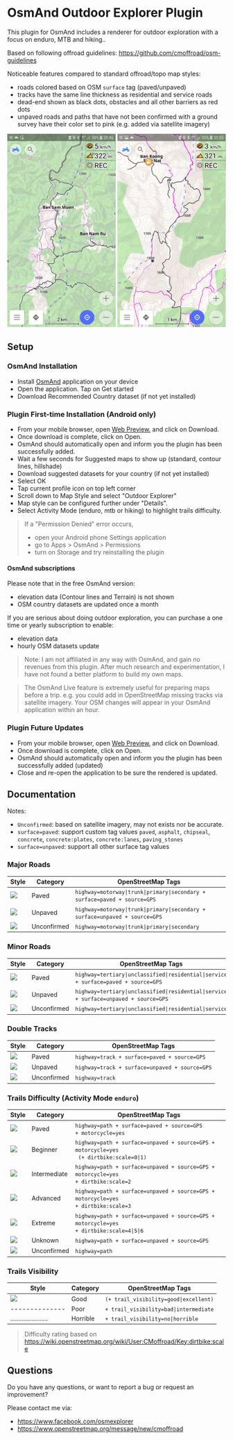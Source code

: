 # OsmAnd Outdoor Explorer Plugin

This plugin for OsmAnd includes a renderer for outdoor exploration with a focus on enduro, MTB and hiking..

Based on following offroad guidelines: https://github.com/cmoffroad/osm-guidelines

Noticeable features compared to standard offroad/topo map styles:

- roads colored based on OSM `surface` tag (paved/unpaved)
- tracks have the same line thickness as residential and service roads
- dead-end shown as black dots, obstacles and all other barriers as red dots
- unpaved roads and paths that have not been confirmed with a ground survey have their color set to pink (e.g. added via satellite imagery)

<p float="left">
  <img src="https://raw.githubusercontent.com/cmoffroad/osmand-outdoor-explorer-plugin/master/screenshots/sample1.jpeg" width="250" />
  <img src="https://raw.githubusercontent.com/cmoffroad/osmand-outdoor-explorer-plugin/master/screenshots/sample2.jpeg" width="250" />
</p>

## Setup

### OsmAnd Installation

- Install [OsmAnd](https://play.google.com/store/apps/details?id=net.osmand) application on your device
- Open the application. Tap on Get started
- Download Recommended Country dataset (if not yet installed)

### Plugin First-time Installation (Android only)

- From your mobile browser, open [Web Preview.](https://www.cmoffroad.com/osmand-outdoor-explorer-plugin-preview/) and click on Download.
- Once download is complete, click on Open.
- OsmAnd should automatically open and inform you the plugin has been successfully added.
- Wait a few seconds for Suggested maps to show up (standard, contour lines, hillshade)
- Download suggested datasets for your country (if not yet installed)
- Select OK
- Tap current profile icon on top left corner
- Scroll down to Map Style and select "Outdoor Explorer"
- Map style can be configured further under "Details".
- Select Activity Mode (enduro, mtb or hiking) to highlight trails difficulty.

> If a "Permission Denied" error occurs, 
> - open your Android phone Settings application
> - go to Apps > OsmAnd > Permissions
> - turn on Storage and try reinstalling the plugin

#### OsmAnd subscriptions

Please note that in the free OsmAnd version:
- elevation data (Contour lines and Terrain) is not shown
- OSM country datasets are updated once a month

If you are serious about doing outdoor exploration, you can purchase a one time or yearly subscription to enable:
- elevation data
- hourly OSM datasets update

> Note: I am not affiliated in any way with OsmAnd, and gain no revenues from this plugin. After much research and experimentation, I have not found a better platform to build my own maps.

> The OsmAnd Live feature is extremely useful for preparing maps before a trip.  e.g. you could add in OpenStreetMap missing tracks via satellite imagery. Your OSM changes will appear in your OsmAnd application within an hour.

### Plugin Future Updates

- From your mobile browser, open [Web Preview.](https://www.cmoffroad.com/osmand-outdoor-explorer-plugin-preview/) and click on Download.
- Once download is complete, click on Open.
- OsmAnd should automatically open and inform you the plugin has been successfully added (updated)
- Close and re-open the application to be sure the rendered is updated.

## Documentation

Notes:
- `Unconfirmed`: based on satellite imagery, may not exists nor be accurate.
- `surface=paved`: support custom tag values `paved`, `asphalt`, `chipseal`, `concrete`, `concrete:plates`, `concrete:lanes`, `paving_stones`
- `surface=unpaved`: support all other surface tag values

### Major Roads

|Style|Category|OpenStreetMap Tags|
|---|---|---|
|![](https://www.gifpng.com/100x12/FFFFFF/?border-width=1&border-type=rectangle&border-color=000000&font-size=0)|Paved|`highway=motorway\|trunk\|primary\|secondary + surface=paved + source=GPS`
|![](https://www.gifpng.com/100x12/000000/?border-width=1&border-type=rectangle&border-color=FFFFFF&font-size=0)|Unpaved|`highway=motorway\|trunk\|primary\|secondary + surface=unpaved + source=GPS`|
|![](https://www.gifpng.com/100x12/888888/?border-width=1&border-type=rectangle&border-color=FFFFFF&font-size=0)|Unconfirmed|`highway=motorway\|trunk\|primary\|secondary`|

### Minor Roads

|Style|Category|OpenStreetMap Tags|
|---|---|---|
|![](https://www.gifpng.com/100x6/FFFFFF/?border-width=1&border-type=rectangle&border-color=000000&font-size=0)|Paved|`highway=tertiary\|unclassified\|residential\|service + surface=paved + source=GPS`|
|![](https://www.gifpng.com/100x6/000000/?border-width=1&border-type=rectangle&border-color=FFFFFF&font-size=0)|Unpaved|`highway=tertiary\|unclassified\|residential\|service + surface=unpaved + source=GPS`|
|![](https://www.gifpng.com/100x6/888888/?border-width=1&border-type=rectangle&border-color=FFFFFF&font-size=0)|Unconfirmed|`highway=tertiary\|unclassified\|residential\|service`|

### Double Tracks

|Style|Category|OpenStreetMap Tags|
|---|---|---|
|![](https://www.gifpng.com/100x6/FFFFFF/?border-width=1&border-type=rectangle&border-color=000000&font-size=0)|Paved|`highway=track + surface=paved + source=GPS`|
|![](https://www.gifpng.com/100x6/000000/?border-width=1&border-type=rectangle&border-color=FFFFFF&font-size=0)|Unpaved|`highway=track + surface=unpaved + source=GPS`|
|![](https://www.gifpng.com/100x6/888888/?border-width=0&font-size=0)|Unconfirmed|`highway=track`|

### Trails Difficulty (Activity Mode `enduro`)

|Style|Category|OpenStreetMap Tags |
|---|---|---|
|![](https://www.gifpng.com/100x3/FFFFFF/?border-width=1&border-type=rectangle&border-color=000000&font-size=0)|Paved|`highway=path + surface=paved + source=GPS `<br>`+ motorcycle=yes`|
|![](https://www.gifpng.com/100x2/000000/?border-width=0&font-size=0)|Beginner|`highway=path + surface=unpaved + source=GPS + motorcycle=yes `<br>` (+ dirtbike:scale=0\|1)`|
|![](https://www.gifpng.com/100x2/4caf50/?border-width=0&font-size=0)|Intermediate|`highway=path + surface=unpaved + source=GPS + motorcycle=yes `<br>`+ dirtbike:scale=2`|
|![](https://www.gifpng.com/100x2/f57c00/?border-width=0&font-size=0)|Advanced|`highway=path + surface=unpaved + source=GPS + motorcycle=yes `<br>`+ dirtbike:scale=3`|
|![](https://www.gifpng.com/100x2/f50057/?border-width=0&font-size=0)|Extreme|`highway=path + surface=unpaved + source=GPS + motorcycle=yes `<br>`+ dirtbike:scale=4\|5\|6`|
|![](https://www.gifpng.com/100x2/e040fb/?border-width=0&font-size=0)|Unknown|`highway=path + surface=unpaved + source=GPS`|
|![](https://www.gifpng.com/100x2/9e9e9e/?border-width=0&font-size=0)|Unconfirmed|`highway=path`|

### Trails Visibility

|Style|Category|OpenStreetMap Tags |
|---|---|---|
|![](https://www.gifpng.com/100x2/000000/?border-width=0&font-size=0)|Good|`(+ trail_visibility=good\|excellent)`|
|--------------|Poor|`+ trail_visibility=bad\|intermediate`|
|.......................|Horrible|`+ trail_visibility=no\|horrible`|


> Difficulty rating based on https://wiki.openstreetmap.org/wiki/User:CMoffroad/Key:dirtbike:scale




## Questions

Do you have any questions, or want to report a bug or request an improvement? 

Please contact me via:
- https://www.facebook.com/osmexplorer
- https://www.openstreetmap.org/message/new/cmoffroad